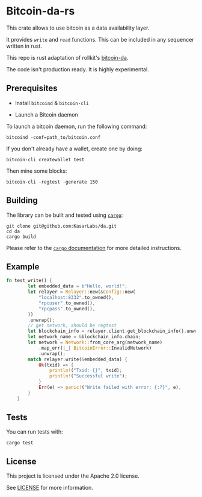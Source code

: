# Bitcoin-da-rs

This crate allows to use bitcoin as a data availability layer.

It provides `write` and `read` functions. This can be included in any sequencer written in rust.

This repo is rust adaptation of rollkit's [bitcoin-da](https://github.com/rollkit/bitcoin-da).

The code isn't production ready. It is highly experimental.

## Prerequisites

- Install `bitcoind` & `bitcoin-cli`

- Launch a Bitcoin daemon

To launch a bitcoin daemon, run the following command:

```shell
bitcoind -conf=path_to/bitcoin.conf
```

If you don't already have a wallet, create one by doing:

```shell
bitcoin-cli createwallet test
```

Then mine some blocks:

```shell
bitcoin-cli -regtest -generate 150
```

## Building

The library can be built and tested using [`cargo`](https://github.com/rust-lang/cargo/):

```
git clone git@github.com:KasarLabs/da.git
cd da
cargo build
```

Please refer to the [`cargo` documentation](https://doc.rust-lang.org/stable/cargo/) for more
detailed instructions.

## Example

```rs
fn test_write() {
        let embedded_data = b"Hello, world!";
        let relayer = Relayer::new(&Config::new(
            "localhost:8332".to_owned(),
            "rpcuser".to_owned(),
            "rpcpass".to_owned(),
        ))
        .unwrap();
        // get network, should be regtest
        let blockchain_info = relayer.client.get_blockchain_info().unwrap();
        let network_name = &blockchain_info.chain;
        let network = Network::from_core_arg(network_name)
            .map_err(|_| BitcoinError::InvalidNetwork)
            .unwrap();
        match relayer.write(&embedded_data) {
            Ok(txid) => {
                println!("Txid: {}", txid);
                println!("Successful write");
            }
            Err(e) => panic!("Write failed with error: {:?}", e),
        }
    }
```

## Tests

You can run tests with:

```
cargo test
```

## License

This project is licensed under the Apache 2.0 license.

See [LICENSE](./LICENSE) for more information.
